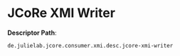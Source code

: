# JCoRe XMI Writer

**Descriptor Path**:
```
de.julielab.jcore.consumer.xmi.desc.jcore-xmi-writer
```
